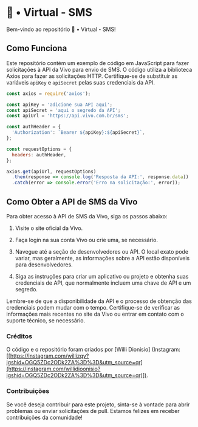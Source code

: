 # 💚 • Virtual - SMS

Bem-vindo ao repositório 💚 • Virtual - SMS!

## Como Funciona

Este repositório contém um exemplo de código em JavaScript para fazer solicitações à API da Vivo para envio de SMS. O código utiliza a biblioteca Axios para fazer as solicitações HTTP. Certifique-se de substituir as variáveis `apiKey` e `apiSecret` pelas suas credenciais da API.

```javascript
const axios = require('axios');

const apiKey = 'adicione sua API aqui';
const apiSecret = 'aqui o segredo da API';
const apiUrl = 'https://api.vivo.com.br/sms';

const authHeader = {
  'Authorization': `Bearer ${apiKey}:${apiSecret}`,
};

const requestOptions = {
  headers: authHeader,
};

axios.get(apiUrl, requestOptions)
  .then(response => console.log('Resposta da API:', response.data))
  .catch(error => console.error('Erro na solicitação:', error));

```
## Como Obter a API de SMS da Vivo

Para obter acesso à API de SMS da Vivo, siga os passos abaixo:

1. Visite o site oficial da Vivo.

2. Faça login na sua conta Vivo ou crie uma, se necessário.

3. Navegue até a seção de desenvolvedores ou API. O local exato pode variar, mas geralmente, as informações sobre a API estão disponíveis para desenvolvedores.

4. Siga as instruções para criar um aplicativo ou projeto e obtenha suas credenciais de API, que normalmente incluem uma chave de API e um segredo.

Lembre-se de que a disponibilidade da API e o processo de obtenção das credenciais podem mudar com o tempo. Certifique-se de verificar as informações mais recentes no site da Vivo ou entrar em contato com o suporte técnico, se necessário.

### Créditos

O código e o repositório foram criados por [Willi Dionisio] (Instagram: [[https://instagram.com/willizqy?igshid=OGQ5ZDc2ODk2ZA%3D%3D&utm_source=qr](https://instagram.com/willidioonisio?igshid=OGQ5ZDc2ODk2ZA%3D%3D&utm_source=qr)]).

### Contribuições

Se você deseja contribuir para este projeto, sinta-se à vontade para abrir problemas ou enviar solicitações de pull. Estamos felizes em receber contribuições da comunidade!
